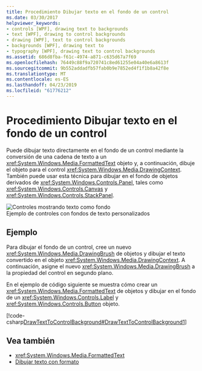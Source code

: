 ```yaml
---
title: Procedimiento Dibujar texto en el fondo de un control
ms.date: 03/30/2017
helpviewer_keywords:
- controls [WPF], drawing text to backgrounds
- text [WPF], drawing to control backgrounds
- drawing [WPF], text to control backgrounds
- backgrounds [WPF], drawing text to
- typography [WPF], drawing text to control backgrounds
ms.assetid: 686d8fba-f61c-4974-a871-c635d67a7f69
ms.openlocfilehash: 76449c88f9a720741c8ed61255e04a40e6a8613f
ms.sourcegitcommit: 9b552addadfb57fab0b9e7852ed4f1f1b8a42f8e
ms.translationtype: MT
ms.contentlocale: es-ES
ms.lasthandoff: 04/23/2019
ms.locfileid: "61776212"
---
```

# <a name="how-to-draw-text-to-a-controls-background"></a>Procedimiento Dibujar texto en el fondo de un control
Puede dibujar texto directamente en el fondo de un control mediante la conversión de una cadena de texto a un <xref:System.Windows.Media.FormattedText> objeto y, a continuación, dibuje el objeto para el control <xref:System.Windows.Media.DrawingContext>. También puede usar esta técnica para dibujar en el fondo de objetos derivados de <xref:System.Windows.Controls.Panel>, tales como <xref:System.Windows.Controls.Canvas> y <xref:System.Windows.Controls.StackPanel>.  
  
 ![Controles mostrando texto como fondo](./media/drawtext2background01.png "DrawText2Background01")  
Ejemplo de controles con fondos de texto personalizados  
  
## <a name="example"></a>Ejemplo  
 Para dibujar el fondo de un control, cree un nuevo <xref:System.Windows.Media.DrawingBrush> de objetos y dibujar el texto convertido en el objeto <xref:System.Windows.Media.DrawingContext>. A continuación, asigne el nuevo <xref:System.Windows.Media.DrawingBrush> a la propiedad del control en segundo plano.  
  
 En el ejemplo de código siguiente se muestra cómo crear un <xref:System.Windows.Media.FormattedText> de objetos y dibujar en el fondo de un <xref:System.Windows.Controls.Label> y <xref:System.Windows.Controls.Button> objeto.  
  
 [!code-csharp[DrawTextToControlBackground#DrawTextToControlBackground1](~/samples/snippets/csharp/VS_Snippets_Wpf/DrawTextToControlBackground/CSHARP/Window1.xaml.cs#drawtexttocontrolbackground1)]  
  
## <a name="see-also"></a>Vea también

- <xref:System.Windows.Media.FormattedText>
- [Dibujar texto con formato](drawing-formatted-text.md)
